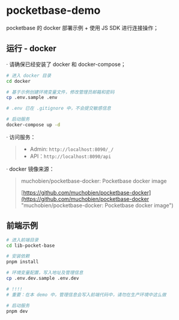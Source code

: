 # pocketbase-demo

pocketbase 的 docker 部署示例 + 使用 JS SDK 进行连接操作；

## 运行 - docker

· 请确保已经安装了 docker 和 docker-compose；

```bash
# 进入 docker 目录
cd docker

# 基于示例创建环境变量文件，修改管理员邮箱和密码
cp .env.sample .env

# .env 已在 .gitignore 中，不会提交敏感信息

# 启动服务
docker-compose up -d

```

· 访问服务：

> - Admin: `http://localhost:8090/_/`
> - API：`http://localhost:8090/api`

· docker 镜像来源：

> muchobien/pocketbase-docker: Pocketbase docker image
>
> [https://github.com/muchobien/pocketbase-docker](https://github.com/muchobien/pocketbase-docker "muchobien/pocketbase-docker: Pocketbase docker image")

## 前端示例


```bash
# 进入前端目录
cd lib-pocket-base

# 安装依赖
pnpm install

# 环境变量配置，写入地址及管理信息
cp .env.dev.sample .env.dev

# !!!!
# 重要：在本 demo 中，管理信息会写入前端代码中，请勿在生产环境中这么做

# 启动服务
pnpm dev

```

